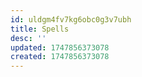 ```yaml
---
id: uldgm4fv7kg6obc0g3v7ubh
title: Spells
desc: ''
updated: 1747856373078
created: 1747856373078
---
```

